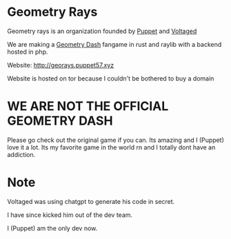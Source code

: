 # Geometry Rays
 Geometry rays is an organization founded by [Puppet](https://github.com/Thepuppetqueen57) and [Voltaged](https://github.com/VoltagedDebunked)

 We are making a [Geometry Dash](https://store.steampowered.com/app/322170/Geometry_Dash) fangame in rust and raylib with a backend hosted in php.

 Website: http://georays.puppet57.xyz

 Website is hosted on tor because I couldn't be bothered to buy a domain

# **WE ARE NOT THE OFFICIAL GEOMETRY DASH**
 Please go check out the original game if you can. Its amazing and I (Puppet) love it a lot. Its my favorite game in the world rn and I totally dont have an addiction.

# Note
 Voltaged was using chatgpt to generate his code in secret.

 I have since kicked him out of the dev team.

 I (Puppet) am the only dev now.
